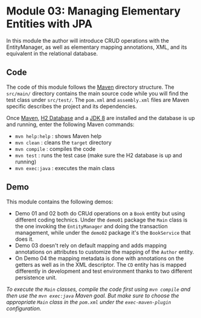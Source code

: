 # Module 03: Managing Elementary Entities with JPA

In this module the author will introduce CRUD operations with the EntityManager, as well as elementary mapping annotations, XML, and its equivalent in the relational database.

## Code 

The code of this module follows the [Maven](http://maven.apache.org/) directory structure. The `src/main/` directory contains the main source code while you will find the test class under `src/test/`. The `pom.xml` and `assembly.xml` files are Maven specific describes the project and its dependencies.

Once [Maven](http://maven.apache.org/), [H2 Database](http://www.h2database.com) and a [JDK 8](http://www.oracle.com/technetwork/java/javase/downloads/index.html) are installed and the database is up and running, enter the following Maven commands:

* `mvn help:help` : shows Maven help
* `mvn clean`     : cleans the `target` directory
* `mvn compile`   : compiles the code
* `mvn test`      : runs the test case (make sure the H2 database is up and running)
* `mvn exec:java` : executes the main class

## Demo 

This module contains the following demos:

* Demo 01 and 02 both do CRUd operations on a `Book` entity but using different coding technics. Under the `demo01` package the `Main` class is the one invoking the `EntityManager` and doing the transaction management, while under the `demo02` package it's the `BookService` that does it.
* Demo 03 doesn't rely on default mapping and adds mapping annotations on attributes to customize the mapping of the `Author` entity.
* On Demo 04 the mapping metadata is done with annotations on the getters as well as in the XML descriptor. The `CD` entity has is mapped differently in development and test environment thanks to two different persistence unit.


*To execute the `Main` classes, compile the code first using `mvn compile` and then use the `mvn exec:java` Maven goal. But make sure to choose the appropriate `Main` class in the `pom.xml` under the `exec-maven-plugin` configuration.*
